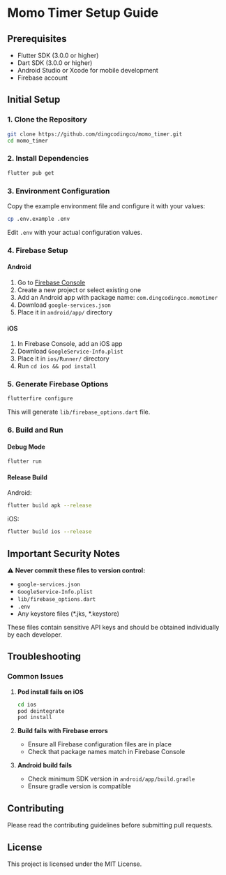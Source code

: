 # Momo Timer Setup Guide

## Prerequisites
- Flutter SDK (3.0.0 or higher)
- Dart SDK (3.0.0 or higher)
- Android Studio or Xcode for mobile development
- Firebase account

## Initial Setup

### 1. Clone the Repository
```bash
git clone https://github.com/dingcodingco/momo_timer.git
cd momo_timer
```

### 2. Install Dependencies
```bash
flutter pub get
```

### 3. Environment Configuration
Copy the example environment file and configure it with your values:
```bash
cp .env.example .env
```

Edit `.env` with your actual configuration values.

### 4. Firebase Setup

#### Android
1. Go to [Firebase Console](https://console.firebase.google.com)
2. Create a new project or select existing one
3. Add an Android app with package name: `com.dingcodingco.momotimer`
4. Download `google-services.json`
5. Place it in `android/app/` directory

#### iOS
1. In Firebase Console, add an iOS app
2. Download `GoogleService-Info.plist`
3. Place it in `ios/Runner/` directory
4. Run `cd ios && pod install`

### 5. Generate Firebase Options
```bash
flutterfire configure
```

This will generate `lib/firebase_options.dart` file.

### 6. Build and Run

#### Debug Mode
```bash
flutter run
```

#### Release Build
Android:
```bash
flutter build apk --release
```

iOS:
```bash
flutter build ios --release
```

## Important Security Notes

⚠️ **Never commit these files to version control:**
- `google-services.json`
- `GoogleService-Info.plist`
- `lib/firebase_options.dart`
- `.env`
- Any keystore files (*.jks, *.keystore)

These files contain sensitive API keys and should be obtained individually by each developer.

## Troubleshooting

### Common Issues

1. **Pod install fails on iOS**
   ```bash
   cd ios
   pod deintegrate
   pod install
   ```

2. **Build fails with Firebase errors**
   - Ensure all Firebase configuration files are in place
   - Check that package names match in Firebase Console

3. **Android build fails**
   - Check minimum SDK version in `android/app/build.gradle`
   - Ensure gradle version is compatible

## Contributing
Please read the contributing guidelines before submitting pull requests.

## License
This project is licensed under the MIT License.